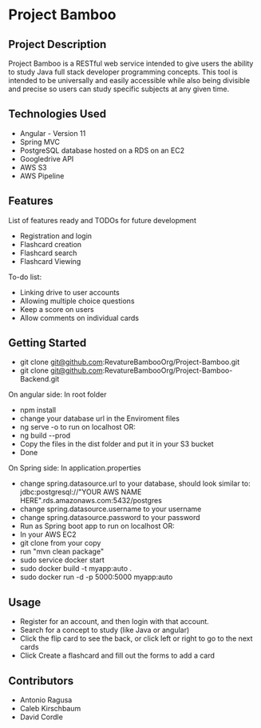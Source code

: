 # Project Bamboo

## Project Description

Project Bamboo is a RESTful web service intended to give users the ability 
to study Java full stack developer programming concepts. This tool is intended
to be universally and easily accessible while also being divisible and precise
so users can study specific subjects at any given time.

## Technologies Used

* Angular - Version 11
* Spring MVC
* PostgreSQL database hosted on a RDS on an EC2
* Googledrive API
* AWS S3
* AWS Pipeline

## Features

List of features ready and TODOs for future development
* Registration and login
* Flashcard creation
* Flashcard search
* Flashcard Viewing

To-do list:
* Linking drive to user accounts
* Allowing multiple choice questions
* Keep a score on users
* Allow comments on individual cards

## Getting Started

- git clone git@github.com:RevatureBambooOrg/Project-Bamboo.git
- git clone git@github.com:RevatureBambooOrg/Project-Bamboo-Backend.git

On angular side:
In root folder
- npm install 
- change your database url in the Enviroment files
- ng serve -o to run on localhost OR:
- ng build --prod
- Copy the files in the dist folder and put it in your S3 bucket
- Done

On Spring side:
In application.properties 
- change spring.datasource.url to your database, should look similar to: jdbc:postgresql://"YOUR AWS NAME HERE".rds.amazonaws.com:5432/postgres
- change spring.datasource.username to your username
- change spring.datasource.password to your password
- Run as Spring boot app to run on localhost OR:
- In your AWS EC2 
- git clone from your copy
- run "mvn clean package"
- sudo service docker start
- sudo docker build -t myapp:auto .
- sudo docker run -d -p 5000:5000 myapp:auto


## Usage

- Register for an account, and then login with that account.
- Search for a concept to study (like Java or angular)
- Click the flip card to see the back, or click left or right to go to the next cards
- Click Create a flashcard and fill out the forms to add a card


## Contributors

- Antonio Ragusa
- Caleb Kirschbaum
- David Cordle
